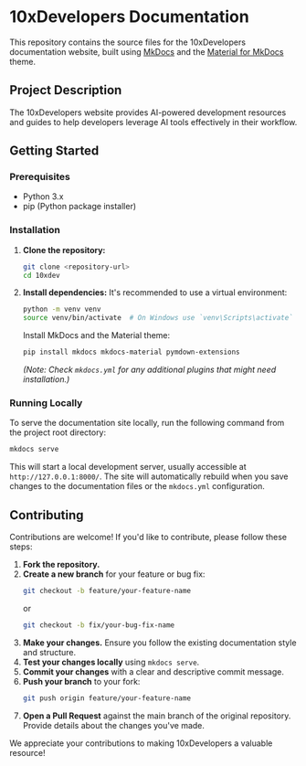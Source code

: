 # 10xDevelopers Documentation

This repository contains the source files for the 10xDevelopers documentation website, built using [MkDocs](https://www.mkdocs.org/) and the [Material for MkDocs](https://squidfunk.github.io/mkdocs-material/) theme.

## Project Description

The 10xDevelopers website provides AI-powered development resources and guides to help developers leverage AI tools effectively in their workflow.

## Getting Started

### Prerequisites

- Python 3.x
- pip (Python package installer)

### Installation

1.  **Clone the repository:**
    ```bash
    git clone <repository-url>
    cd 10xdev
    ```
2.  **Install dependencies:**
    It's recommended to use a virtual environment:
    ```bash
    python -m venv venv
    source venv/bin/activate  # On Windows use `venv\Scripts\activate`
    ```
    Install MkDocs and the Material theme:
    ```bash
    pip install mkdocs mkdocs-material pymdown-extensions
    ```
    *(Note: Check `mkdocs.yml` for any additional plugins that might need installation.)*

### Running Locally

To serve the documentation site locally, run the following command from the project root directory:

```bash
mkdocs serve
```

This will start a local development server, usually accessible at `http://127.0.0.1:8000/`. The site will automatically rebuild when you save changes to the documentation files or the `mkdocs.yml` configuration.

## Contributing

Contributions are welcome! If you'd like to contribute, please follow these steps:

1.  **Fork the repository.**
2.  **Create a new branch** for your feature or bug fix:
    ```bash
    git checkout -b feature/your-feature-name
    ```
    or
    ```bash
    git checkout -b fix/your-bug-fix-name
    ```
3.  **Make your changes.** Ensure you follow the existing documentation style and structure.
4.  **Test your changes locally** using `mkdocs serve`.
5.  **Commit your changes** with a clear and descriptive commit message.
6.  **Push your branch** to your fork:
    ```bash
    git push origin feature/your-feature-name
    ```
7.  **Open a Pull Request** against the main branch of the original repository. Provide details about the changes you've made.

We appreciate your contributions to making 10xDevelopers a valuable resource! 